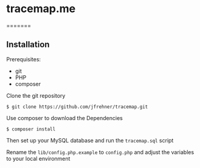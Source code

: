 # tracemap.me
=======

## Installation
Prerequisites:

* git
* PHP
* composer

Clone the git repository
```text
$ git clone https://github.com/jfrehner/tracemap.git
```

Use composer to download the Dependencies
```text
$ composer install
```

Then set up your MySQL database and run the `tracemap.sql` script

Rename the `lib/config.php.example` to `config.php` and adjust the variables to your local environment
